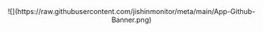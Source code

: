 <div align="center">
![](https://raw.githubusercontent.com/jishinmonitor/meta/main/App-Github-Banner.png)
</div>
